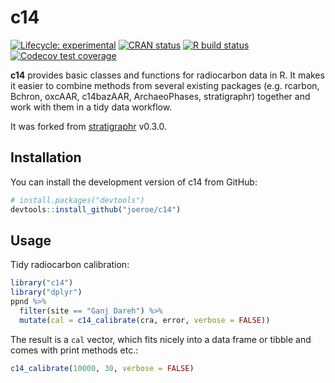 
<!-- README.md is generated from README.Rmd. Please edit that file -->

# c14

<!-- badges: start -->

[![Lifecycle:
experimental](https://img.shields.io/badge/lifecycle-experimental-orange.svg)](https://www.tidyverse.org/lifecycle/#experimental)
[![CRAN
status](https://www.r-pkg.org/badges/version/c14)](https://CRAN.R-project.org/package=c14)
[![R build
status](https://github.com/joeroe/c14/workflows/R-CMD-check/badge.svg)](https://github.com/joeroe/c14/actions)
[![Codecov test
coverage](https://codecov.io/gh/joeroe/c14/branch/master/graph/badge.svg)](https://codecov.io/gh/joeroe/c14?branch=master)
<!-- badges: end -->

**c14** provides basic classes and functions for radiocarbon data in R.
It makes it easier to combine methods from several existing packages
(e.g. rcarbon, Bchron, oxcAAR, c14bazAAR, ArchaeoPhases, stratigraphr)
together and work with them in a tidy data workflow.

It was forked from
[stratigraphr](https://github.com/joeroe/stratigraphr) v0.3.0.

## Installation

You can install the development version of c14 from GitHub:

``` r
# install.packages("devtools")
devtools::install_github("joeroe/c14")
```

## Usage

Tidy radiocarbon calibration:

``` r
library("c14")
library("dplyr")
ppnd %>% 
  filter(site == "Ganj Dareh") %>% 
  mutate(cal = c14_calibrate(cra, error, verbose = FALSE))
```

The result is a `cal` vector, which fits nicely into a data frame or
tibble and comes with print methods etc.:

``` r
c14_calibrate(10000, 30, verbose = FALSE)
```
